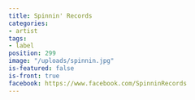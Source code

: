 ```yaml
---
title: Spinnin' Records
categories:
- artist
tags:
- label
position: 299
image: "/uploads/spinnin.jpg"
is-featured: false
is-front: true
facebook: https://www.facebook.com/SpinninRecords
---
```



